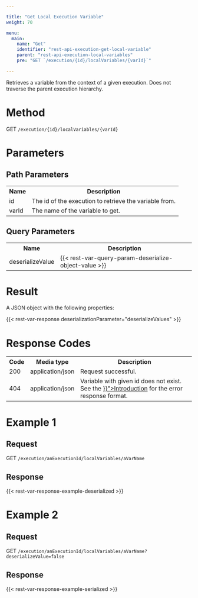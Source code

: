 ```yaml
---

title: "Get Local Execution Variable"
weight: 70

menu:
  main:
    name: "Get"
    identifier: "rest-api-execution-get-local-variable"
    parent: "rest-api-execution-local-variables"
    pre: "GET `/execution/{id}/localVariables/{varId}`"

---
```



Retrieves a variable from the context of a given execution. Does not traverse the parent execution hierarchy.


# Method

GET `/execution/{id}/localVariables/{varId}`


# Parameters

## Path Parameters

<table class="table table-striped">
  <tr>
    <th>Name</th>
    <th>Description</th>
  </tr>
  <tr>
    <td>id</td>
    <td>The id of the execution to retrieve the variable from.</td>
  </tr>
  <tr>
    <td>varId</td>
    <td>The name of the variable to get.</td>
  </tr>
</table>

## Query Parameters

<table class="table table-striped">
  <tr>
    <th>Name</th>
    <th>Description</th>
  </tr>
  <tr>
    <td>deserializeValue</td>
    <td>
      {{< rest-var-query-param-deserialize-object-value >}}
    </td>
  </tr>
</table>


# Result

A JSON object with the following properties:

{{< rest-var-response deserializationParameter="deserializeValues" >}}


# Response Codes

<table class="table table-striped">
  <tr>
    <th>Code</th>
    <th>Media type</th>
    <th>Description</th>
  </tr>
  <tr>
    <td>200</td>
    <td>application/json</td>
    <td>Request successful.</td>
  </tr>
  <tr>
    <td>404</td>
    <td>application/json</td>
    <td>Variable with given id does not exist. See the <a href="{{< ref "/reference/rest/overview/_index.md#error-handling" >}}">Introduction</a> for the error response format.</td>
  </tr>
</table>


# Example 1

## Request

GET `/execution/anExecutionId/localVariables/aVarName`

## Response

{{< rest-var-response-example-deserialized >}}


# Example 2

## Request

GET `/execution/anExecutionId/localVariables/aVarName?deserializeValue=false`

## Response

{{< rest-var-response-example-serialized >}}

